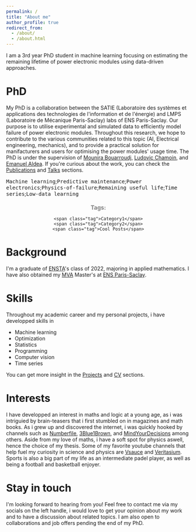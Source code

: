 ```yaml
---
permalink: /
title: "About me"
author_profile: true
redirect_from: 
  - /about/
  - /about.html
---
```


I am a 3rd year PhD student in machine learning focusing on estimating the remaining lifetime of power electronic modules using data-driven approaches. 

PhD
======
My PhD is a collaboration between the SATIE (Laboratoire des systèmes et applications des technologies de l'information et de l'énergie) and LMPS (Laboratoire de Mécanique Paris-Saclay) labs of ENS Paris-Saclay. Our purpose is to utilise experimental and simulated data to efficiently model failure of power electronic modules. Throughout this research, we hope to contribute to the various communities related to this topic (AI, Electrical engineering, mechanics), and to provide a practical solution for manifacturers and users for optimising the power modules' usage time. The PhD is under the supervision of [Mounira Bouarroudj](https://satie.ens-paris-saclay.fr/fr/annuaire-des-personnes/mounira-bouarroudj), [Ludovic Chamoin](https://ens-paris-saclay.fr/lecole/enseignants-chercheurs/ludovic-chamoin), and [Emanuel Aldea](https://hebergement.universite-paris-saclay.fr/emi/). If you're curious about the work, you can check the [Publications](https://mehdighrabli.github.io/publications/) and [Talks](https://mehdighrabli.github.io/talks/) sections.

<kbd>Machine learning</kbd>;<kbd>Predictive maintenance</kbd>;<kbd>Power electronics</kbd>;<kbd>Physics-of-failure</kbd>;<kbd>Remaining useful life</kbd>;<kbd>Time series</kbd>;<kbd>Low-data learning</kbd>


<style>
.tag {
    display: inline-block;
    background: #f5f5f5;
    color: gray;
    padding: 5px 12px;
    margin: 5px;
    border-radius: 20px;
    font-size: 0.9em;
    border: 1px solid #ddd;
    text-decoration: none;
    font-weight: bold;
}

.tag:hover {
    background: #e0e0e0;
    cursor: pointer;
}
</style>

<div style="text-align: center; margin: 20px 0;">
    <span style="color: gray; font-weight: bold; font-size: 1.1em;">
        <i class="fas fa-tags"></i> Tags:
    </span>

    <span class="tag">Category1</span>
    <span class="tag">Category2</span>
    <span class="tag">Cool Posts</span>
</div>


Background
======
I'm a graduate of [ENSTA](https://www.ensta-paris.fr)'s class of 2022, majoring in applied mathematics. I have also obtained my [MVA](https://www.master-mva.com) Master's at [ENS Paris-Saclay](https://ens-paris-saclay.fr).

Skills
======
Throughout my academic career and my personal projects, i have developped skills in 
* Machine learning
* Optimization
* Statistics
* Programming
* Computer vision
* Time series

You can get more insight in the [Projects](https://mehdighrabli.github.io/projects/) and [CV](https://mehdighrabli.github.io/cv/) sections.

Interests
======
I have developped an interest in maths and logic at a young age, as i was intriguied by brain-teasers that i first stumbled on in magazines and math books. As i grew up and discovered the internet, i was quickly hooked by channels such as [Numberfile](https://www.youtube.com/@numberphile), [3Blue1Brown](https://www.youtube.com/@3blue1brown), and [MindYourDecisions](https://www.youtube.com/@MindYourDecisions) among others. Aside from my love of maths, i have a soft spot for physics aswell, hence the choice of my thesis. Some of my favorite youtube channels that help fuel my curiosity in science and physics are [Vsauce](https://www.youtube.com/@Vsauce) and [Veritasium](https://www.youtube.com/@veritasium). Sports is also a big part of my life as an intermediate padel player, as well as being a football and basketball enjoyer. 

Stay in touch
======
I'm looking forward to hearing from you! Feel free to contact me via my socials on the left handle, i would love to get your opinion about my work and to have a discussion about related topics. I am also open to collaborations and job offers pending the end of my PhD. 




